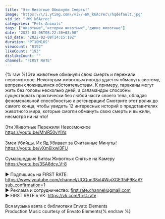 ```yaml
---
title: "Эти Животные Обманули Смерть!"
image: "https:\/\/i.ytimg.com\/vi\/-WK_k6Acrec\/hqdefault.jpg"
vid_id: "-WK_k6Acrec"
categories: "Pets-Animals"
tags: ["животные","истории животных","дикие животные"]
date: "2022-03-06T08:22:30+03:00"
vid_date: "2022-02-08T14:15:19Z"
duration: "PT10M10S"
viewcount: "8192"
likeCount: "193"
dislikeCount: ""
channel: "FIRST RATE"
---
```

{% raw %}Эти животные обманули свою смерть и пережили невозможное. Некоторым животным иногда удается обмануть систему, вопреки сложившимся обстоятельствам. К примеру, тараканы могут жить без головы несколько дней, а саламандры способны существовать практически без любой части своего тела, обладая феноменальной способностью к регенерации! Смотрите этот ролик до самого конца, чтобы увидеть 12 интересных историй о представителях животного мира, которые смогли обмануть свою смерть и выжили, несмотря ни на что!<br /><br />Эти Животные Пережили Невозможное<br /><a rel="nofollow" target="blank" href="https://youtu.be/MhIR50vYlYs">https://youtu.be/MhIR50vYlYs</a><br /><br />Змеи Убийцы. Их Яд Убивает за Считанные Минуты!<br /><a rel="nofollow" target="blank" href="https://youtu.be/vXm6Ixwl3FU">https://youtu.be/vXm6Ixwl3FU</a><br /><br />Сумасшедшие Битвы Животных Снятые на Камеру<br /><a rel="nofollow" target="blank" href="https://youtu.be/3SA8dcy_V-8">https://youtu.be/3SA8dcy_V-8</a><br /><br />► Подпишись на FIRST RATE: <a rel="nofollow" target="blank" href="https://www.youtube.com/channel/UCQun38xI4WujXGE35iF9KaA?sub_confirmation=1">https://www.youtube.com/channel/UCQun38xI4WujXGE35iF9KaA?sub_confirmation=1</a><br />► Реклама и сотрудничество: first.rate.channel@gmail.com<br />► FIRST RATE в VK: <a rel="nofollow" target="blank" href="https://vk.com/first.rate">https://vk.com/first.rate</a><br /><br />Вся музыка взята с библиотеки Envato Elements<br />Production Music courtesy of Envato Elements{% endraw %}

